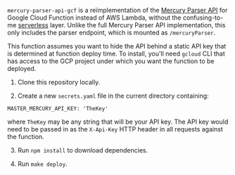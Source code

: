 
`mercury-parser-api-gcf` is a reïmplementation of the [Mercury Parser API][api]
for Google Cloud Function instead of AWS Lambda, without the confusing-to-me
[serverless][sls] layer. Unlike the full Mercury Parser API implementation,
this only includes the parser endpoint, which is mounted as `/mercuryParser`.

[api]: https://github.com/postlight/mercury-parser-api
[sls]: https://serverless.com/framework/docs/

This function assumes you want to hide the API behind a static API key that is
determined at function deploy time. To install, you'll need `gcloud` CLI that
has access to the GCP project under which you want the function to be deployed.

1. Clone this repository locally.

2. Create a new `secrets.yaml` file in the current directory containing:

```
MASTER_MERCURY_API_KEY: 'TheKey'
```

where `TheKey` may be any string that will be your API key. The API key would
need to be passed in as the `X-Api-Key` HTTP header in all requests against the
function.

3. Run `npm install` to download dependencies.

4. Run `make deploy`.
